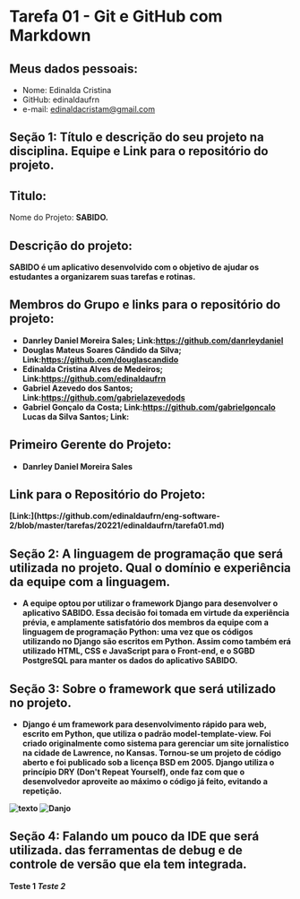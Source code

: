 # Tarefa 01 - Git e GitHub com Markdown
## Meus dados pessoais:
- Nome: Edinalda Cristina 
- GitHub: edinaldaufrn
- e-mail: edinaldacristam@gmail.com

## Seção 1: Título e descrição do seu projeto na disciplina. Equipe e Link para o repositório do projeto.
## Titulo:
<p>Nome do Projeto: <b>SABIDO. 

## Descrição do projeto:
<p><b>SABIDO é um aplicativo desenvolvido com o objetivo de ajudar os estudantes a organizarem suas tarefas e rotinas.

## Membros do Grupo e links para o repositório do projeto:
- Danrley Daniel Moreira Sales; Link:<https://github.com/danrleydaniel>
- Douglas Mateus Soares Cândido da Silva; Link:<https://github.com/douglascandido>
- Edinalda Cristina Alves de Medeiros; Link:<https://github.com/edinaldaufrn>
- Gabriel Azevedo dos Santos; Link:<https://github.com/gabrielazevedods>
- Gabriel Gonçalo da Costa; Link:<https://github.com/gabrielgoncalo>
Lucas da Silva Santos; Link:<Lucas da Silva Santos >

## Primeiro Gerente do Projeto:
- Danrley Daniel Moreira Sales 

## Link para o Repositório do Projeto: 
<p>[Link:](https://github.com/edinaldaufrn/eng-software-2/blob/master/tarefas/20221/edinaldaufrn/tarefa01.md)
<p>

## Seção 2: A linguagem de programação que será utilizada no projeto. Qual o domínio e experiência da equipe com a linguagem.
- A equipe optou por utilizar o framework Django para desenvolver o aplicativo SABIDO. Essa decisão foi tomada em virtude da experiência prévia, e amplamente satisfatório dos membros da equipe com a linguagem de programação Python: uma vez que os códigos utilizando no Django são escritos em Python. Assim como também erá utilizado HTML, CSS e JavaScript para o Front-end, e o SGBD PostgreSQL para manter os dados do aplicativo SABIDO.

## Seção 3: Sobre o framework que será utilizado no projeto.
- Django é um framework para desenvolvimento rápido para web, escrito em Python, que utiliza o padrão model-template-view. Foi criado originalmente como sistema para gerenciar um site jornalístico na cidade de Lawrence, no Kansas. Tornou-se um projeto de código aberto e foi publicado sob a licença BSD em 2005. Django utiliza o princípio DRY (Don't Repeat Yourself), onde faz com que o desenvolvedor aproveite ao máximo o código já feito, evitando a repetição.

![texto](C:\Users\edina\Downloads\Tarefa-Edinalda\eng-software-2)
![Danjo](C:\Users\edina\Downloads\Tarefa-Edinalda\eng-software-2)

## Seção 4: Falando um pouco da IDE que será utilizada. das ferramentas de debug e de controle de versão que ela tem integrada.
<b> Teste 1
<i> Teste 2

